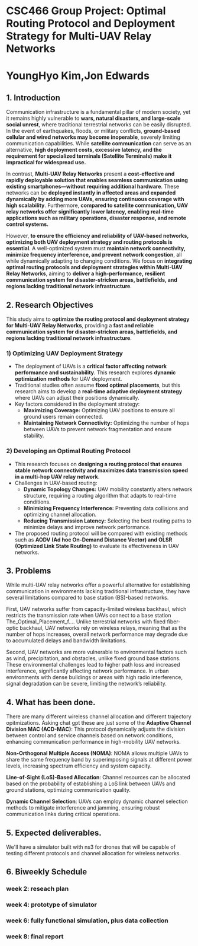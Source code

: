 # **CSC466 Group Project: Optimal Routing Protocol and Deployment Strategy for Multi-UAV Relay Networks**
# YoungHyo Kim,Jon Edwards
## **1. Introduction**  

Communication infrastructure is a fundamental pillar of modern society, yet it remains highly vulnerable to **wars, natural disasters, and large-scale social unrest**, where traditional terrestrial networks can be easily disrupted. In the event of earthquakes, floods, or military conflicts, **ground-based cellular and wired networks may become inoperable**, severely limiting communication capabilities. While **satellite communication** can serve as an alternative, **high deployment costs, excessive latency, and the requirement for specialized terminals (Satellite Terminals) make it impractical for widespread use.**  

In contrast, **Multi-UAV Relay Networks** present a **cost-effective and rapidly deployable solution that enables seamless communication using existing smartphones—without requiring additional hardware**. These networks can be **deployed instantly in affected areas and expanded dynamically by adding more UAVs, ensuring continuous coverage with high scalability**. Furthermore, **compared to satellite communication, UAV relay networks offer significantly lower latency, enabling real-time applications such as military operations, disaster response, and remote control systems.**  

However, **to ensure the efficiency and reliability of UAV-based networks, optimizing both UAV deployment strategy and routing protocols is essential**. A well-optimized system must **maintain network connectivity, minimize frequency interference, and prevent network congestion**, all while dynamically adapting to changing conditions. We focus on **integrating optimal routing protocols and deployment strategies within Multi-UAV Relay Networks**, aiming to **deliver a high-performance, resilient communication system for disaster-stricken areas, battlefields, and regions lacking traditional network infrastructure**.  




## **2. Research Objectives**  

This study aims to **optimize the routing protocol and deployment strategy for Multi-UAV Relay Networks**, providing a **fast and reliable communication system for disaster-stricken areas, battlefields, and regions lacking traditional network infrastructure**.  

### **1) Optimizing UAV Deployment Strategy**  
- The deployment of UAVs is a **critical factor affecting network performance and sustainability**. This research explores **dynamic optimization methods** for UAV deployment.  
- Traditional studies often assume **fixed optimal placements**, but this research aims to develop a **real-time adaptive deployment strategy** where UAVs can adjust their positions dynamically.  
- Key factors considered in the deployment strategy:  
  - **Maximizing Coverage:** Optimizing UAV positions to ensure all ground users remain connected.  
  - **Maintaining Network Connectivity:** Optimizing the number of hops between UAVs to prevent network fragmentation and ensure stability.  

### **2) Developing an Optimal Routing Protocol**  
- This research focuses on **designing a routing protocol that ensures stable network connectivity and maximizes data transmission speed in a multi-hop UAV relay network**.  
- Challenges in UAV-based routing:  
  - **Dynamic Topology Changes:** UAV mobility constantly alters network structure, requiring a routing algorithm that adapts to real-time conditions.  
  - **Minimizing Frequency Interference:** Preventing data collisions and optimizing channel allocation.  
  - **Reducing Transmission Latency:** Selecting the best routing paths to minimize delays and improve network performance.  
- The proposed routing protocol will be compared with existing methods such as **AODV (Ad hoc On-Demand Distance Vector) and OLSR (Optimized Link State Routing)** to evaluate its effectiveness in UAV networks.  



## **3. Problems**
While multi-UAV relay networks offer a powerful alternative for establishing communication in environments lacking traditional infrastructure, they have several limitations compared to base station (BS)-based networks.

First, UAV networks suffer from capacity-limited wireless backhaul, which restricts the transmission rate when UAVs connect to a base station​The_Optimal_Placement_f…. Unlike terrestrial networks with fixed fiber-optic backhaul, UAV networks rely on wireless relays, meaning that as the number of hops increases, overall network performance may degrade due to accumulated delays and bandwidth limitations.

Second, UAV networks are more vulnerable to environmental factors such as wind, precipitation, and obstacles, unlike fixed ground base stations. These environmental challenges lead to higher path loss and increased interference, significantly affecting network performance. In urban environments with dense buildings or areas with high radio interference, signal degradation can be severe, limiting the network’s reliability.


## **4. What has been done.**
There are many different wireless channel allocation and different trajectory opitmizations. Asking chat gpt these are just some of the 
**Adaptive Channel Division MAC (ACD-MAC)**: This protocol dynamically adjusts the division between control and service channels based on network conditions, enhancing communication performance in high-mobility UAV networks.

**Non-Orthogonal Multiple Access (NOMA)**: NOMA allows multiple UAVs to share the same frequency band by superimposing signals at different power levels, increasing spectrum efficiency and system capacity.


**Line-of-Sight (LoS)-Based Allocation**: Channel resources can be allocated based on the probability of establishing a LoS link between UAVs and ground stations, optimizing communication quality.


**Dynamic Channel Selection**: UAVs can employ dynamic channel selection methods to mitigate interference and jamming, ensuring robust communication links during critical operations. 


## **5. Expected deliverables.**
We'll have a simulator built with ns3 for drones that will be capable of testing different protocols and channel allocation for wireless networks. 

## **6. Biweekly Schedule**
### week 2: reseach plan
### week 4: prototype of simulator
### week 6: fully functional simulation, plus data collection 
### week 8: final report

 
